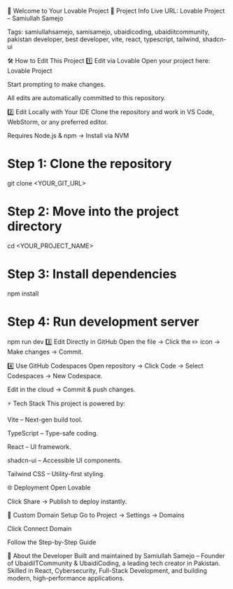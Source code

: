 🚀 Welcome to Your Lovable Project
📌 Project Info
Live URL: Lovable Project – Samiullah Samejo

Tags: samiullahsamejo, samisamejo, ubaidicoding, ubaidiitcommunity, pakistan developer, best developer, vite, react, typescript, tailwind, shadcn-ui

🛠 How to Edit This Project
1️⃣ Edit via Lovable
Open your project here: Lovable Project

Start prompting to make changes.

All edits are automatically committed to this repository.

2️⃣ Edit Locally with Your IDE
Clone the repository and work in VS Code, WebStorm, or any preferred editor.

Requires Node.js & npm → Install via NVM


# Step 1: Clone the repository
git clone <YOUR_GIT_URL>

# Step 2: Move into the project directory
cd <YOUR_PROJECT_NAME>

# Step 3: Install dependencies
npm install

# Step 4: Run development server
npm run dev
3️⃣ Edit Directly in GitHub
Open the file → Click the ✏️ icon → Make changes → Commit.

4️⃣ Use GitHub Codespaces
Open repository → Click Code → Select Codespaces → New Codespace.

Edit in the cloud → Commit & push changes.

⚡ Tech Stack
This project is powered by:

Vite – Next-gen build tool.

TypeScript – Type-safe coding.

React – UI framework.

shadcn-ui – Accessible UI components.

Tailwind CSS – Utility-first styling.

🌐 Deployment
Open Lovable

Click Share → Publish to deploy instantly.

🔗 Custom Domain Setup
Go to Project → Settings → Domains

Click Connect Domain

Follow the Step-by-Step Guide

📣 About the Developer
Built and maintained by Samiullah Samejo – Founder of UbaidiITCommunity & UbaidiCoding, a leading tech creator in Pakistan.
Skilled in React, Cybersecurity, Full-Stack Development, and building modern, high-performance applications.

